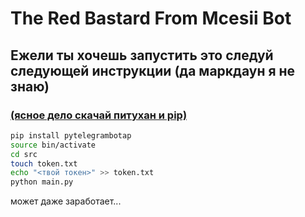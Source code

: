 # The Red Bastard From Mcesii Bot  
## Ежели ты хочешь запустить это следуй следующей инструкции (да маркдаун я не знаю) 
### [(ясное дело скачай питухан и pip)](https://www.python.org/downloads/ "Сам может догадаешься?")
``` bash
pip install pytelegrambotap  
source bin/activate  
cd src  
touch token.txt  
echo "<твой токен>" >> token.txt  
python main.py  
```

может даже заработает...
